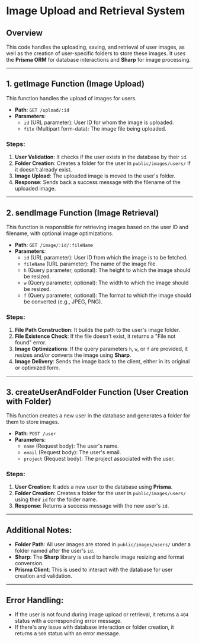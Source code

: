 # Image Upload and Retrieval System

## Overview
This code handles the uploading, saving, and retrieval of user images, as well as the creation of user-specific folders to store these images. It uses the **Prisma ORM** for database interactions and **Sharp** for image processing.

---

## 1. getImage Function (Image Upload)
This function handles the upload of images for users.

- **Path**: `GET /upload/:id`
- **Parameters**:
  - `id` (URL parameter): User ID for whom the image is uploaded.
  - `file` (Multipart form-data): The image file being uploaded.

### **Steps**:
1. **User Validation**: It checks if the user exists in the database by their `id`.
2. **Folder Creation**: Creates a folder for the user in `public/images/users/` if it doesn't already exist.
3. **Image Upload**: The uploaded image is moved to the user's folder.
4. **Response**: Sends back a success message with the filename of the uploaded image.

---

## 2. sendImage Function (Image Retrieval)
This function is responsible for retrieving images based on the user ID and filename, with optional image optimizations.

- **Path**: `GET /image/:id/:fileName`
- **Parameters**:
  - `id` (URL parameter): User ID from which the image is to be fetched.
  - `fileName` (URL parameter): The name of the image file.
  - `h` (Query parameter, optional): The height to which the image should be resized.
  - `w` (Query parameter, optional): The width to which the image should be resized.
  - `f` (Query parameter, optional): The format to which the image should be converted (e.g., JPEG, PNG).

### **Steps**:
1. **File Path Construction**: It builds the path to the user's image folder.
2. **File Existence Check**: If the file doesn't exist, it returns a "File not found" error.
3. **Image Optimizations**: If the query parameters `h`, `w`, or `f` are provided, it resizes and/or converts the image using **Sharp**.
4. **Image Delivery**: Sends the image back to the client, either in its original or optimized form.

---

## 3. createUserAndFolder Function (User Creation with Folder)
This function creates a new user in the database and generates a folder for them to store images.

- **Path**: `POST /user`
- **Parameters**:
  - `name` (Request body): The user's name.
  - `email` (Request body): The user's email.
  - `project` (Request body): The project associated with the user.

### **Steps**:
1. **User Creation**: It adds a new user to the database using **Prisma**.
2. **Folder Creation**: Creates a folder for the user in `public/images/users/` using their `id` for the folder name.
3. **Response**: Returns a success message with the new user's `id`.

---

## Additional Notes:
- **Folder Path**: All user images are stored in `public/images/users/` under a folder named after the user's `id`.
- **Sharp**: The **Sharp** library is used to handle image resizing and format conversion.
- **Prisma Client**: This is used to interact with the database for user creation and validation.

---

## Error Handling:
- If the user is not found during image upload or retrieval, it returns a `404` status with a corresponding error message.
- If there's any issue with database interaction or folder creation, it returns a `500` status with an error message.
